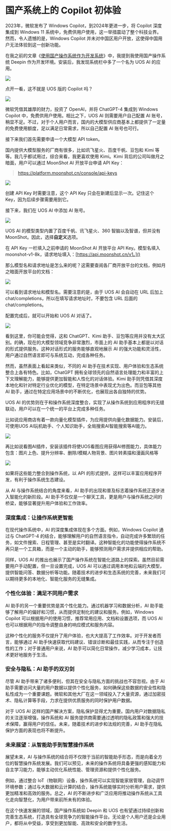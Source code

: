 # 国产系统上的 Copilot 初体验

2023年，微软发布了 Windows Copilot，到2024年更进一步，将 Copilot 深度集成到 Windows 11 系统中，免费供用户使用，这一举措震动了整个科技业界。然而，令人遗憾的是，Windows Copilot 并未对中国区用户开放，这使得中国用户无法体验到这一创新功能。

在我之前的文章《[使用国产操作系统作为开发系统](https://mp.weixin.qq.com/s/pvwNQHaguXs2X1XnTDE7QA)》中，我提到我使用国产操作系统 Deepin 作为开发环境。安装后，我发现系统栏中多了一个名为 UOS AI 的应用。

![](https://raw.githubusercontent.com/mogoweb/mywritings/master/book_wechat/2024/202407/images/uos_ai_01.png)

点开一看，这不就是 UOS 版的 Copilot 吗？

![](https://raw.githubusercontent.com/mogoweb/mywritings/master/book_wechat/2024/202407/images/uos_ai_02.png)

微软凭借其雄厚的财力，投资了 OpenAI，并将 ChatGPT-4 集成到 Windows Copilot 中，免费供用户使用。相比之下，UOS AI 则需要用户自己配置 AI 账号，稍显不足。不过，对于个人用户而言，国内的大模型供应商基本上都提供了一定量的免费使用额度，足以满足日常需求，所以自己配置 AI 账号也可行。

接下来我们首先需要申请一个大模型 API token。

国内提供大模型服务的厂商有很多，比如讯飞星火、百度千帆、豆包和 Kimi 等等。我几乎都试用过，综合来看，我更喜欢使用 Kimi。Kimi 背后的公司叫做月之暗面，用户可以通过 MoonShot AI 开放平台申请 API Key：

> https://platform.moonshot.cn/console/api-keys

![](https://raw.githubusercontent.com/mogoweb/mywritings/master/book_wechat/2024/202407/images/uos_ai_03.png)

创建 API Key 时需要注意，这个 API Key 只会在新建后显示一次。记住这个 Key，因为后续步骤需要用到它。

接下来，我们在 UOS AI 中添加 AI 账号。

![](https://raw.githubusercontent.com/mogoweb/mywritings/master/book_wechat/2024/202407/images/uos_ai_05.png)

UOS AI 的模型类型内置了百度千帆、讯飞星火、360 智脑以及智谱，但并没有 MoonShot。因此，选择**自定义**选项。

在 API Key 一栏填入之前申请的 MoonShot AI 开放平台 API Key。模型名填入 moonshot-v1-8k，请求地址填入：[https://api.moonshot.cn/v1。]()

那么模型名和请求地址是怎么来的呢？这需要查阅各厂商开放平台的文档，例如月之暗面开放平台的文档：

![](https://raw.githubusercontent.com/mogoweb/mywritings/master/book_wechat/2024/202407/images/uos_ai_04.png)

可以看到请求地址和模型名。需要注意的是，由于 UOS AI 会自动在 URL 后加上 chat/completions，所以在填写请求地址时，不要包含 URL 后面的 chat/completions。

配置完成后，就可以开始和 UOS AI 对话了。

![](https://raw.githubusercontent.com/mogoweb/mywritings/master/book_wechat/2024/202407/images/uos_ai_06.png)

看到这里，你可能会觉得，这和 ChatGPT、Kimi 助手、豆包等应用并没有太大区别。的确，现在的大模型领域竞争非常激烈，市面上的 AI 助手基本上都是以对话的形式提供服务。这种对话形式的服务能够直观地展示 AI 的强大功能和灵活性，用户通过自然语言即可与系统互动，完成各种任务。

然而，虽然表面上看起来类似，不同的 AI 助手在技术实现、用户体验和生态系统整合上各有特色。比如，ChatGPT 拥有全球领先的自然语言处理能力和丰富的上下文理解能力，能够提供更加智能和人性化的对话体验。Kimi 助手则凭借其深度本地化和针对特定行业优化的模型，在特定场景中表现尤为出色。而豆包等其他 AI 助手，通过在特定应用场景中的不断优化，也展现出各自独特的优势。

UOS AI 的优势则在于和操作系统深度整合，实现了从操作系统到应用程序的无缝联动，用户可以在一个统一的平台上完成多种任务。

比如说应用商店有着一款向量化模型插件，为应用提供向量化数据能力。安装后，可使用UOS AI玩机助手、个人知识助手，全局搜索AI智能搜索等AI能力。

![](https://raw.githubusercontent.com/mogoweb/mywritings/master/book_wechat/2024/202407/images/uos_ai_09.png)

再比如说看图AI插件，安装该插件将使UOS看图应用获得AI修图能力，具体能力包含：图片上色、提升分辨率、删除/模糊人物背景、图片转素描和漫画风格等

![](https://raw.githubusercontent.com/mogoweb/mywritings/master/book_wechat/2024/202407/images/uos_ai_10.png)

如果将这些能力整合到操作系统，以 API 的形式提供，这样可以丰富应用程序开发，有利于操作系统生态建设。


从 AI 与操作系统结合的角度来看，AI 助手的出现和普及标志着操作系统正逐步进入智能化的新阶段。AI 助手不仅仅是一个聊天工具，更是用户与操作系统之间的桥梁，能够显著提升用户体验和工作效率。

### 深度集成：让操作系统更智能

在现代操作系统中，AI 的深度集成体现在多个方面。例如，Windows Copilot 通过与 ChatGPT-4 的结合，能够理解用户的自然语言指令，自动完成许多繁琐的任务，如文件搜索、日程管理、甚至是实时翻译。这种智能化的功能使得操作系统不再只是一个工具箱，而是一个主动的助手，能够预测用户需求并提供相应的帮助。

同样，UOS AI 的推出也展示了国产操作系统在智能化道路上的探索。虽然目前需要用户手动配置，但一旦设置完成，UOS AI 可以通过调用本地和云端的大模型，提供智能问答、数据分析等功能。随着技术的进步和生态系统的完善，未来我们可以期待更多的本地化、智能化服务的无缝集成。

### 个性化体验：满足不同用户需求

AI 助手的另一个重要优势是其个性化能力。通过机器学习和数据分析，AI 助手能够了解用户的偏好和习惯，从而提供定制化的建议和服务。例如，Windows Copilot 可以根据用户的使用习惯，推荐常用应用、文档和设置选项，而 UOS AI 也可以根据用户的指令调整自身的响应模式和服务内容。

这种个性化的服务不仅提升了用户体验，也大大提高了工作效率。对于开发者而言，能够通过 AI 助手快速获取代码建议、错误诊断和最佳实践，从而专注于创造性的工作；对于普通用户来说，AI 助手可以简化日常操作，减少学习成本，让技术更好地服务于生活。

### 安全与隐私：AI 助手的双刃剑

尽管 AI 助手带来了诸多便利，但其在安全与隐私方面的挑战也不容忽视。由于 AI 助手需要访问大量的用户数据以提供个性化服务，如何确保这些数据的安全性和隐私性成为一个重要课题。微软和其他大厂在这一领域投入了大量资源，通过加密技术、隐私计算等手段，力求在提供优质服务的同时保护用户数据。

对于 UOS AI 这样的国产解决方案，隐私保护显得尤为重要。国内用户对数据隐私的关注逐渐增强，操作系统和 AI 服务提供商需要通过透明的隐私政策和强大的技术保障，赢得用户的信任。未来，随着技术的进步和法规的完善，AI 助手在隐私保护方面的表现也将不断提升。

### 未来展望：从智能助手到智慧操作系统

展望未来，AI 与操作系统的结合将不仅限于当前的智能助手形态，而是向着全方位的智慧操作系统发展。我们可以预见，未来的操作系统将具备更强的感知能力和自主学习能力，能够主动优化系统性能、管理资源和提供个性化服务。

例如，通过整合 IoT（物联网）设备，操作系统可以实现智能家居管理，自动调节环境参数；通过与大数据和云计算的结合，操作系统能够实时分析用户需求，提供更加精准和高效的服务。总之，AI 的不断进步和广泛应用将推动操作系统从工具化走向智慧化，为用户带来前所未有的体验。

在这个快速发展的领域，国产操作系统如 Deepin 和 UOS 也有望通过持续创新和完善生态系统，打造具有全球竞争力的智能操作平台。无论是个人用户还是企业用户，都将从中受益，享受到更加智能、高效和安全的数字生活。
